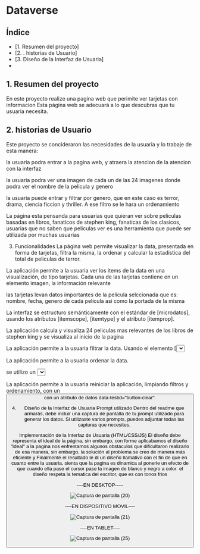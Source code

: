# Dataverse

## Índice


* [1. Resumen del proyecto]
* [2. . historias de Usuario]
* [3. Diseño de la Interfaz de Usuaria]
*



## 1. Resumen del proyecto

En este proyecto realize una pagina web que perimite ver tarjetas con informacion
Esta página web se adecuará a lo que descubras que tu usuaria
necesita.



## 2. historias de Usuario
Este proyecto se concideraron las necesidades de la usuaria y lo trabaje de esta manera:

la usuaria podra entrar a la pagina web, y atraera la atencion de la atencion con la interfaz

la usuaria podra ver una imagen de cada un de las 24 imagenes donde podra ver el nombre de la pelicula y genero 

la usuaria puede entrar y filtrar por genero, que en este caso es terror, drama, ciencia ficcion y thriller. A ese filtro se le hara un ordenamiento 


La página esta pensanda para usuarias que quieran ver sobre peliculas basadas en libros, fanaticos de stephen king, fanaticas de los clasicos, usuarias que no saben que peliculas ver 
es una herramienta que puede ser utilizada por muchas usuarias 


3. Funcionalidades
La página web permite visualizar la data, presentada en forma de tarjetas, filtra la misma, la ordenar y calcular la estadística del total de peliculas de terror.

La aplicación permite a la usuaria ver los items de la data en una visualización, de tipo tarjetas. Cada una de las tarjetas contiene en un elemento imagen, la información relevante

las tarjetas levan datos importantes de la pelicula selccionada que es: nombre, fecha, genero de cada pelicula asi como la portada de la misma

La interfaz se estructuro semánticamente con el estándar de [microdatos], usando los atributos [itemscope], [itemtype] y el atributo [itemprop].

La aplicación calcula y visualiza 24 peliculas mas relevantes de los libros de stephen king y se visualiza al inicio de la pagina

La aplicación permite a la usuaria filtrar la data. Usando el elemento [<select>] con [un atributo de datos] que en este caso es por genero de pelicula 

La aplicación permite a la usuaria ordenar la data.

se utilizo un <select> para ordenar y en este caso será por el atributo name ordenando por su nombre.
La funcionalidad del ordenamiento trabaja con el total de peliculas y es tambien acumilativo, es decir filta de forma ascendentemente y descendentemente solo con el genero que la usuaria seleccione.

La aplicación permite a la usuaria reiniciar la aplicación, limpiando filtros y ordenamiento, con un <button> con un atributo de datos data-testid="button-clear".

4. Diseño de la Interfaz de Usuaria
Prompt utilizado
Dentro del readme que armarás, debe incluir una captura de pantalla de tu prompt utilizado para generar los datos. Si utilizaste varios prompts, puedes adjuntar todas las capturas que necesites.

Implementación de la Interfaz de Usuaria (HTML/CSS/JS)
El diseño debe representa el ideal de la página, sin embargo, con forme aplicabamos el diseño "ideal" a la pagina nos enfrentamos algunos obstaculos que dificultaron realizarlo de esa manera, sin embargo, la solución al problema se creo de manera más eficiente y Finalmente el resultado le di un diseño llamativo con el fin de que en cuanto entre la usuaria, sienta que la pagina es dinamica al ponerle un efecto de que cuando ella pase el cursor pase la imagen de blanco y negro a color.  el diseño respeta la tematica del escritor, que es con tonos frios 

----EN DESKTOP-----

![Captura de pantalla (20)](https://github.com/Hem-rodriguez/DEV012-dataverse/assets/144548383/ba9b6bff-f8d6-4a81-94e5-9d353b95368e)


----EN DISPOSITIVO MOVIL----

![Captura de pantalla (21)](https://github.com/Hem-rodriguez/DEV012-dataverse/assets/144548383/9fbaac0e-9b48-4fa1-9ccb-bb28c9745077)


----EN TABLET----

![Captura de pantalla (25)](https://github.com/Hem-rodriguez/DEV012-dataverse/assets/144548383/0e1de58e-99c2-468a-bde3-2108ed66df27)












